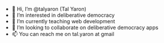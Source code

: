 - 👋 Hi, I’m @talyaron (Tal Yaron)
- 👀 I’m interested in deliberative democracy
- 🌱 I’m currently teaching web development
- 💞️ I’m looking to collaborate on deliberative democracy apps
- 📫 You can reach me on tal.yaron at gmail

<!---
talyaron/talyaron is a ✨ special ✨ repository because its `README.md` (this file) appears on your GitHub profile.
You can click the Preview link to take a look at your changes.
--->
